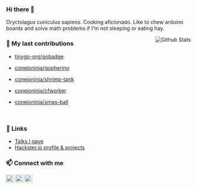 
### Hi there 👋

Oryctolagus cuniculus sapiens. Cooking aficionado. Like to chew arduino boards and solve math problems if I'm not sleeping or eating hay.

<img alt="Github Stats" src="https://github-readme-stats.vercel.app/api?username=conejoninja&show_icons=true&count_private=true&hide=stars&include_all_commits=true&theme=vue" align="right" />

### 🔭 My last contributions


- [tinygo-org/gobadge](https://github.com/tinygo-org/gobadge)
- [conejoninja/gopherino](https://github.com/conejoninja/gopherino)
- [conejoninja/shrimp-tank](https://github.com/conejoninja/shrimp-tank)
- [conejoninja/cfworker](https://github.com/conejoninja/cfworker)
- [conejoninja/xmas-ball](https://github.com/conejoninja/xmas-ball)

  <br>
</div>

### 🔗 Links

- [Talks I gave](https://talks.madriguera.me/)
- [Hackster.io profile & projects](https://www.hackster.io/_conejo/projects)

### 📫 Connect with me

[<img align="left" alt="conejo | LinkedIn" width="22" src="https://cdn.jsdelivr.net/npm/simple-icons@v3/icons/linkedin.svg" />][linkedin]
[<img align="left" alt="conejo | Twitter" width="22" src="https://cdn.jsdelivr.net/npm/simple-icons@v3/icons/twitter.svg" />][twitter]
<a rel="me" href="https://social.tinygo.org/@conejo"><img align="left" alt="conejo | Twitter" width="22" src="https://cdn.jsdelivr.net/npm/simple-icons@v3/icons/mastodon.svg" /></a>

[twitter]: https://twitter.com/_conejo
[linkedin]: https://www.linkedin.com/in/danielesteban/
